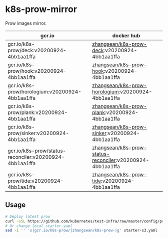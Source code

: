 # k8s-prow-mirror

Prow images mirror.

gcr.io | docker hub
---|---
gcr.io/k8s-prow/deck:v20200924-4bb1aa1ffa | [zhangsean/k8s-prow-deck](https://hub.docker.com/r/zhangsean/k8s-prow-deck):v20200924-4bb1aa1ffa
gcr.io/k8s-prow/hook:v20200924-4bb1aa1ffa | [zhangsean/k8s-prow-hook](https://hub.docker.com/r/zhangsean/k8s-prow-hook):v20200924-4bb1aa1ffa
gcr.io/k8s-prow/horologium:v20200924-4bb1aa1ffa | [zhangsean/k8s-prow-horologium](https://hub.docker.com/r/zhangsean/k8s-prow-horologium):v20200924-4bb1aa1ffa
gcr.io/k8s-prow/plank:v20200924-4bb1aa1ffa | [zhangsean/k8s-prow-plank](https://hub.docker.com/r/zhangsean/k8s-prow-plank):v20200924-4bb1aa1ffa
gcr.io/k8s-prow/sinker:v20200924-4bb1aa1ffa | [zhangsean/k8s-prow-sinker](https://hub.docker.com/r/zhangsean/k8s-prow-sinker):v20200924-4bb1aa1ffa
gcr.io/k8s-prow/status-reconciler:v20200924-4bb1aa1ffa | [zhangsean/k8s-prow-status-reconciler](https://hub.docker.com/r/zhangsean/k8s-prow-status-reconciler):v20200924-4bb1aa1ffa
gcr.io/k8s-prow/tide:v20200924-4bb1aa1ffa | [zhangsean/k8s-prow-tide](https://hub.docker.com/r/zhangsean/k8s-prow-tide):v20200924-4bb1aa1ffa

## Usage

```bash
# Deploy latest prow
curl -sSL https://github.com/kubernetes/test-infra/raw/master/config/prow/cluster/starter-s3.yaml | sed 's|gcr.io/k8s-prow/|zhangsean/k8s-prow-|g' | kubectl apply -f -
# Or change local starter.yaml
sed -i '' 's|gcr.io/k8s-prow/|zhangsean/k8s-prow-|g' starter-s3.yaml
```
